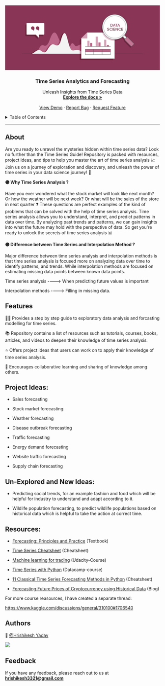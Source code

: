
<br />
<img src='https://github.com/Hrishikesh332/Time-Series-Guide/blob/main/src/banner.png' alt="banner"></img>
  <h3 align="center">Time Series Analytics and Forecasting</h3>

  <p align="center">
    Unleash Insights from Time Series Data
    <br />
    <a href="https://github.com/Hrishikesh332/Time-Series-Guide"><strong>Explore the docs »</strong></a>
    <br />
    <br />
    <a href="https://github.com/Hrishikesh332/Time-Series-Guide">View Demo</a>
    ·
    <a href="https://github.com/Hrishikesh332/Time-Series-Guide/issues">Report Bug</a>
    ·
    <a href="https://github.com/Hrishikesh332/Time-Series-Guide/issues">Request Feature</a>
  </p>
</div>



<details>
  <summary>Table of Contents</summary>
  <ol>
    <li><a href="#About">About</a></li>
    <li><a href="#Features">Features</a></li>
    <li><a href="#Project-Ideas">Project Ideas</a></li>
    <li><a href="#Resources">Resources</a></li>
    <li><a href="#Instructions-on-running-project-locally">Instructions on running project locally</a></li>
    <li><a href="#Feedback">Feedback</a></li>


  </ol>
</details>

------

## About

Are you ready to unravel the mysteries hidden within time series data? Look no further than the Time Series Guide! Repository is packed with resources, project ideas, and tips to help you master the art of time series analysis 📈  Join us on a journey of exploration and discovery, and unleash the power of time series in your data science journey! 🚀

**🟣 Why Time Series Analysis ?**

Have you ever wondered what the stock market will look like next month? Or how the weather will be next week? Or what will be the sales of the store in next quarter ❓ These questions are perfect examples of the kind of problems that can be solved with the help of time series analysis. Time series analysis allows you to understand, interpret, and predict patterns in data over time. By analyzing past trends and patterns, we can gain insights into what the future may hold with the perspective of data. So get you're ready to unlock the secrets of time series analysis 📊

**🟣 Difference between Time Series and Interpolation Method ?**

Major difference between time series analysis and interpolation methods is that time series analysis is focused more on analyzing data over time to identify patterns, and trends. While interpolation methods are focused on estimating missing data points between known data points. 

Time series analysis  ---->  When predicting future values is important

Interpolation methods ---->  Filling in missing data.

## Features

👨‍💻 Provides a step by step guide to exploratory data analysis and forcasting modelling for time series.

📚 Repository contains a list of resources such as tutorials, courses, books, articles, and videos to deepen their knowledge of time series analysis.

⭐ Offers project ideas that users can work on to apply their knowledge of time series analysis.

🤝 Encourages collaborative learning and sharing of knowledge among others.

 ## Project Ideas:
 
* Sales forecasting
 
* Stock market forecasting

* Weather forecasting

* Disease outbreak forecasting

* Traffic forecasting

* Energy demand forecasting

* Website traffic forecasting

* Supply chain forecasting


## Un-Explored and New Ideas:

* Predicting social trends, for an example fashion and food which will be helpful for industry to understand and adapt according to it.

* Wildlife population forecasting, to predict wildlife populations based on historical data which is helpful to take the action at correct time.

## Resources:

* [Forecasting: Principles and Practice](https://otexts.com/fpp2/index.html) (Textbook)

* [Time Series Cheatsheet](https://math.bju.edu/media/bju-math-division/bju-math-department/math-courses/ma-415/time-series_both.pdf) (Cheatsheet)

* [Machine learning for trading](https://www.udacity.com/course/machine-learning-for-trading--ud501) (Udacity-Course)

* [Time Series with Python](https://www.datacamp.com/tracks/time-series-with-python) (Datacamp-course)

* [11 Classical Time Series Forecasting Methods in Python](https://machinelearningmastery.com/time-series-forecasting-methods-in-python-cheat-sheet/) (Cheatsheet)

* [Forecasting Future Prices of Cryptocurrency using Historical Data](https://towardsdatascience.com/forecasting-future-prices-of-cryptocurrency-using-historical-data-83604e72bc68) (Blog)

For more course reasources, I have created a separate thread:

https://www.kaggle.com/discussions/general/310100#1706540





## Authors

🔆 [@Hrishikesh Yadav](https://github.com/Hrishikesh332)

<a href = "https://github.com/Hrishikesh332">
  <img src = "https://contrib.rocks/image?repo = Hrishikesh332/
Time-Series"/>
</a>



## Feedback

If you have any feedback, please reach out to us at **hrishikesh3321@gmail.com**


